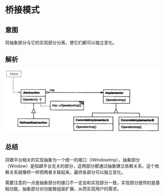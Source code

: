 # 桥接模式

## 意图

将抽象部分与它的实现部分分离，使它们都可以独立变化。


## 解析


![](../../../../../img/bridge.png)

## 总结

将跟平台相关的实现抽象为一个统一的接口（IWindowImp），抽象部分（Window）是指跟平台无关的部分，这两部分都通过抽象建立依赖关系，这个依赖关系就像桥一样把两者关联起来，最终各部分可以独立变化。

需要注意的一点是抽象部分的接口不一定会和实现部分一致，实现部分提供的是基础功能，抽象部分对功能做组装扩展，从而实现用户的需求。

